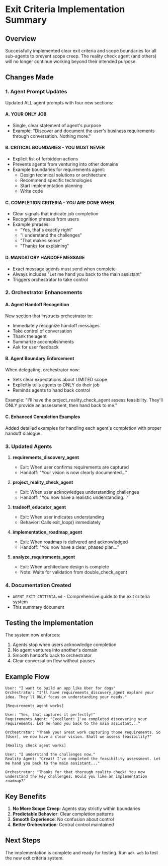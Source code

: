 # Exit Criteria Implementation Summary

## Overview

Successfully implemented clear exit criteria and scope boundaries for all sub-agents to prevent scope creep. The reality check agent (and others) will no longer continue working beyond their intended purpose.

## Changes Made

### 1. Agent Prompt Updates

Updated ALL agent prompts with four new sections:

#### A. YOUR ONLY JOB
- Single, clear statement of agent's purpose
- Example: "Discover and document the user's business requirements through conversation. Nothing more."

#### B. CRITICAL BOUNDARIES - YOU MUST NEVER
- Explicit list of forbidden actions
- Prevents agents from venturing into other domains
- Example boundaries for requirements agent:
  - Design technical solutions or architecture
  - Recommend specific technologies
  - Start implementation planning
  - Write code

#### C. COMPLETION CRITERIA - YOU ARE DONE WHEN
- Clear signals that indicate job completion
- Recognition phrases from users
- Example phrases:
  - "Yes, that's exactly right"
  - "I understand the challenges"
  - "That makes sense"
  - "Thanks for explaining"

#### D. MANDATORY HANDOFF MESSAGE
- Exact message agents must send when complete
- Always includes "Let me hand you back to the main assistant"
- Triggers orchestrator to take control

### 2. Orchestrator Enhancements

#### A. Agent Handoff Recognition
New section that instructs orchestrator to:
- Immediately recognize handoff messages
- Take control of conversation
- Thank the agent
- Summarize accomplishments
- Ask for user feedback

#### B. Agent Boundary Enforcement
When delegating, orchestrator now:
- Sets clear expectations about LIMITED scope
- Explicitly tells agents to ONLY do their job
- Reminds agents to hand back control

Example: "I'll have the project_reality_check_agent assess feasibility. They'll ONLY provide an assessment, then hand back to me."

#### C. Enhanced Completion Examples
Added detailed examples for handling each agent's completion with proper handoff dialogue.

### 3. Updated Agents

1. **requirements_discovery_agent**
   - Exit: When user confirms requirements are captured
   - Handoff: "Your vision is now clearly documented..."

2. **project_reality_check_agent**
   - Exit: When user acknowledges understanding challenges
   - Handoff: "You now have a realistic understanding..."

3. **tradeoff_educator_agent**
   - Exit: When user indicates understanding
   - Behavior: Calls exit_loop() immediately

4. **implementation_roadmap_agent**
   - Exit: When roadmap is delivered and acknowledged
   - Handoff: "You now have a clear, phased plan..."

5. **analyze_requirements_agent**
   - Exit: When architecture design is complete
   - Note: Waits for validation from double_check_agent

### 4. Documentation Created

- `AGENT_EXIT_CRITERIA.md` - Comprehensive guide to the exit criteria system
- This summary document

## Testing the Implementation

The system now enforces:
1. Agents stop when users acknowledge completion
2. No agent ventures into another's domain
3. Smooth handoffs back to orchestrator
4. Clear conversation flow without pauses

## Example Flow

```
User: "I want to build an app like Uber for dogs"
Orchestrator: "I'll have requirements_discovery_agent explore your idea. They'll ONLY focus on understanding your needs."

[Requirements agent works]

User: "Yes, that captures it perfectly!"
Requirements Agent: "Excellent! I've completed discovering your requirements. Let me hand you back to the main assistant..."

Orchestrator: "Thank you! Great work capturing those requirements. So [User], we now have a clear vision. Shall we assess feasibility?"

[Reality check agent works]

User: "I understand the challenges now."
Reality Agent: "Great! I've completed the feasibility assessment. Let me hand you back to the main assistant..."

Orchestrator: "Thanks for that thorough reality check! You now understand the key challenges. Would you like an implementation roadmap?"
```

## Key Benefits

1. **No More Scope Creep**: Agents stay strictly within boundaries
2. **Predictable Behavior**: Clear completion patterns
3. **Smooth Experience**: No confusion about control
4. **Better Orchestration**: Central control maintained

## Next Steps

The implementation is complete and ready for testing. Run `adk web` to test the new exit criteria system.